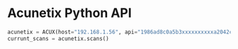 # Acunetix Python API


```python
acunetix = ACUX(host="192.168.1.56", api="1986ad8c0a5b3xxxxxxxxxxa2042c6ba5dc7b1ee50f71b")
currunt_scans = acunetix.scans()
```
